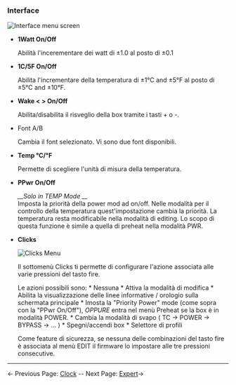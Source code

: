 ### Interface

![Interface menu screen](http://i345.photobucket.com/albums/p374/ClockSelect/eVic/interface_zpshqw8kg89.png)

 * __1Watt On/Off__

   Abilità l'incerementare dei watt di ±1.0 al posto di ±0.1 

  * __1C/5F On/Off__
  
    Abilita l'incrementare della temperatura di ±1°C and ±5°F al posto di ±5°C and ±10°F.

  * __Wake < > On/Off__

    Abilita/disabilita il risveglio della box tramite i tasti + o -.

  * Font A/B

    Cambia il font selezionato. Vi sono due font disponibili.

  * __Temp °C/°F__

    Permette di scegliere l'unità di misura della temperatura.

  * __PPwr On/Off__
  
    *__Solo in TEMP Mode __*  
    Imposta la priorità della power mod ad on/off. Nelle modalità per il controllo della temperatura quest'impostazione cambia la priorità. La temperatura resta modificabile nella modalità di editing.
    Lo scopo di questa funzione è simile a quella di preheat nella modalità PWR. 

  * __Clicks__
  
    ![Clicks Menu](http://i345.photobucket.com/albums/p374/ClockSelect/clicks_zpsoqy6ngvh.png)
        
    Il sottomenù Clicks ti permette di configurare l'azione associata alle varie pressioni del tasto fire.

    Le azioni possibili sono:
        * Nessuna
        * Attiva la modalità di modifica
        * Abilita la visualizzazione delle linee informative / orologio sulla schermata principale 
        * Imosta la "Priority Power" mode (come sopra con la "PPwr On/Off"), *OPPURE* entra nel menù Preheat se la box è in modalità POWER.
        * Cambia la modalità di svapo ( TC -> POWER -> BYPASS -> ... )
        * Spegni/accendi box
        * Selettore di profili

    Come feature di sicurezza, se nessuna delle combinazioni del tasto fire è associata al menù EDIT il firmware lo impostare alle tre pressioni consecutive.

-----

← Previous Page: [Clock](clock_it.md) --  Next Page: [Expert](expert_it.md)→
